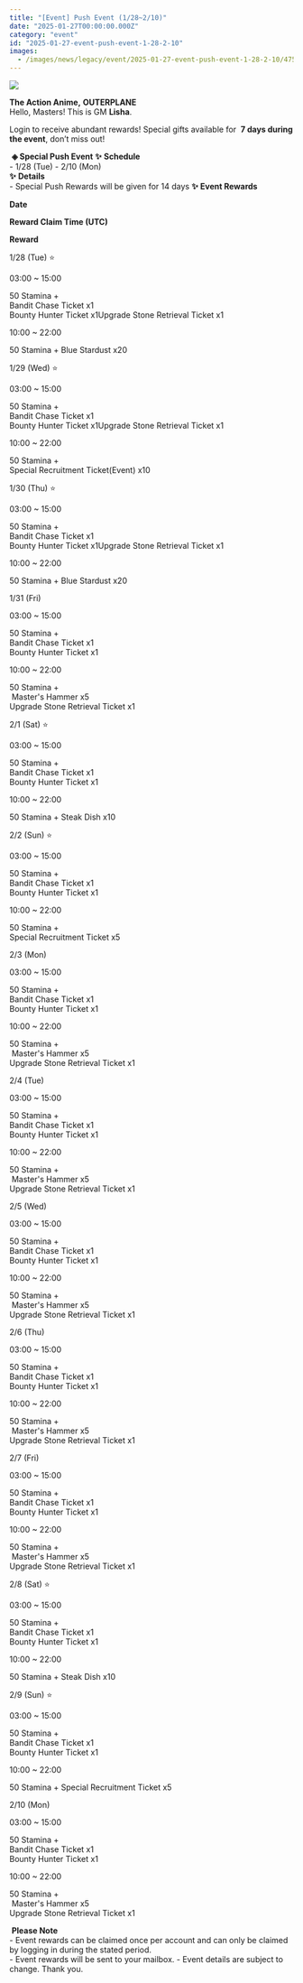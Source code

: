 ```yaml
---
title: "[Event] Push Event (1/28~2/10)"
date: "2025-01-27T00:00:00.000Z"
category: "event"
id: "2025-01-27-event-push-event-1-28-2-10"
images:
  - /images/news/legacy/event/2025-01-27-event-push-event-1-28-2-10/4759c200b4a94ca4a56a76260f0d31bb.webp
---
```


![](/images/news/legacy/event/2025-01-27-event-push-event-1-28-2-10/4759c200b4a94ca4a56a76260f0d31bb.webp)  
  

**The Action Anime,** **OUTERPLANE**          
Hello, Masters! This is GM **Lisha**.  
  
Login to receive abundant rewards! Special gifts available for  **7 days during the event**, don’t miss out!  
  
 **◈ Special Push Event** **✨** **Schedule**      
\- 1/28 (Tue) - 2/10 (Mon)  
**✨** **Details**     
\- Special Push Rewards will be given for 14 days **✨** **Event Rewards** 

**Date**

**Reward Claim Time (UTC)**

**Reward**

1/28 (Tue) ⭐

03:00 ~ 15:00  

50 Stamina +  
Bandit Chase Ticket x1  
Bounty Hunter Ticket x1Upgrade Stone Retrieval Ticket x1

10:00 ~ 22:00  

50 Stamina + Blue Stardust x20  

1/29 (Wed) ⭐

03:00 ~ 15:00  

50 Stamina +  
Bandit Chase Ticket x1  
Bounty Hunter Ticket x1Upgrade Stone Retrieval Ticket x1

10:00 ~ 22:00

50 Stamina +  
Special Recruitment Ticket(Event) x10  

1/30 (Thu) ⭐

03:00 ~ 15:00

50 Stamina +  
Bandit Chase Ticket x1  
Bounty Hunter Ticket x1Upgrade Stone Retrieval Ticket x1

10:00 ~ 22:00

50 Stamina + Blue Stardust x20  

1/31 (Fri)

03:00 ~ 15:00

50 Stamina +  
Bandit Chase Ticket x1  
Bounty Hunter Ticket x1

10:00 ~ 22:00

50 Stamina +  
 Master's Hammer x5  
Upgrade Stone Retrieval Ticket x1

2/1 (Sat) ⭐

03:00 ~ 15:00

50 Stamina +  
Bandit Chase Ticket x1  
Bounty Hunter Ticket x1

10:00 ~ 22:00

50 Stamina + Steak Dish x10  

2/2 (Sun) ⭐

03:00 ~ 15:00

50 Stamina +  
Bandit Chase Ticket x1  
Bounty Hunter Ticket x1

10:00 ~ 22:00

50 Stamina +   
Special Recruitment Ticket x5  

2/3 (Mon)

03:00 ~ 15:00

50 Stamina +  
Bandit Chase Ticket x1  
Bounty Hunter Ticket x1

10:00 ~ 22:00

50 Stamina +  
 Master's Hammer x5  
Upgrade Stone Retrieval Ticket x1

2/4 (Tue)

03:00 ~ 15:00

50 Stamina +  
Bandit Chase Ticket x1  
Bounty Hunter Ticket x1

10:00 ~ 22:00

50 Stamina +  
 Master's Hammer x5  
Upgrade Stone Retrieval Ticket x1

2/5 (Wed)

03:00 ~ 15:00

50 Stamina +  
Bandit Chase Ticket x1  
Bounty Hunter Ticket x1

10:00 ~ 22:00

50 Stamina +  
 Master's Hammer x5  
Upgrade Stone Retrieval Ticket x1

2/6 (Thu)

03:00 ~ 15:00

50 Stamina +  
Bandit Chase Ticket x1  
Bounty Hunter Ticket x1

10:00 ~ 22:00

50 Stamina +  
 Master's Hammer x5  
Upgrade Stone Retrieval Ticket x1

2/7 (Fri)

03:00 ~ 15:00

50 Stamina +  
Bandit Chase Ticket x1  
Bounty Hunter Ticket x1

10:00 ~ 22:00

50 Stamina +  
 Master's Hammer x5  
Upgrade Stone Retrieval Ticket x1

2/8 (Sat) ⭐

03:00 ~ 15:00

50 Stamina +  
Bandit Chase Ticket x1  
Bounty Hunter Ticket x1

10:00 ~ 22:00

50 Stamina + Steak Dish x10  

2/9 (Sun) ⭐

03:00 ~ 15:00

50 Stamina +  
Bandit Chase Ticket x1  
Bounty Hunter Ticket x1

10:00 ~ 22:00

50 Stamina + Special Recruitment Ticket x5  

2/10 (Mon)

03:00 ~ 15:00

50 Stamina +  
Bandit Chase Ticket x1  
Bounty Hunter Ticket x1

10:00 ~ 22:00

50 Stamina +  
 Master's Hammer x5  
Upgrade Stone Retrieval Ticket x1

 **Please Note**  
\- Event rewards can be claimed once per account and can only be claimed by logging in during the stated period.  
\- Event rewards will be sent to your mailbox. - Event details are subject to change. Thank you.
